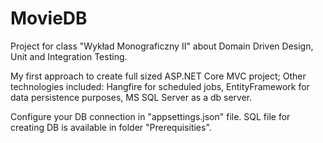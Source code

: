 # MovieDB
Project for class "Wykład Monograficzny II" about Domain Driven Design, Unit and Integration Testing.

My first approach to create full sized ASP.NET Core MVC project; Other technologies included: Hangfire for scheduled jobs,
EntityFramework for data persistence purposes, MS SQL Server as a db server.

Configure your DB connection in "appsettings.json" file. SQL file for creating DB is available in folder "Prerequisities".
